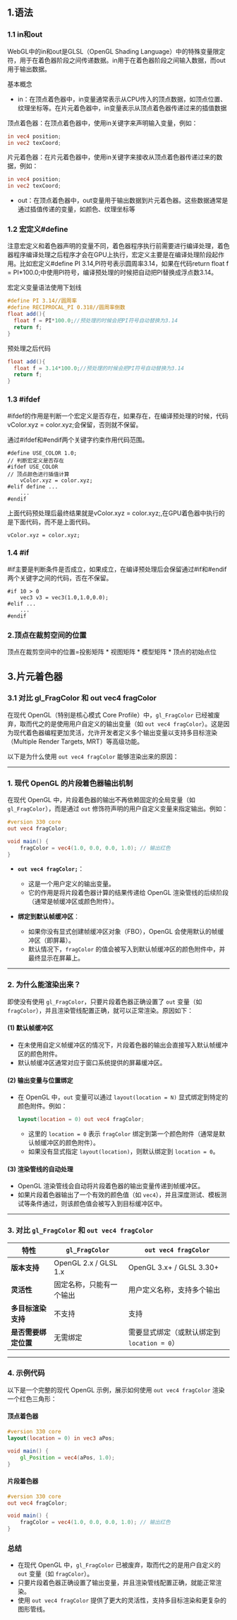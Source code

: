 
## 1.语法

### 1.1 in和out


‌WebGL中的in和out是GLSL（OpenGL Shading Language）中的特殊变量限定符，用于在着色器阶段之间传递数据‌。in用于在着色器阶段之间输入数据，而out用于输出数据。

基本概念

- ‌in‌：在顶点着色器中，in变量通常表示从CPU传入的顶点数据，如顶点位置、纹理坐标等。在片元着色器中，in变量表示从顶点着色器传递过来的插值数据‌


‌顶点着色器‌：在顶点着色器中，使用in关键字来声明输入变量，例如：

```glsl
in vec4 position;
in vec2 texCoord;
```
‌片元着色器‌：在片元着色器中，使用in关键字来接收从顶点着色器传递过来的数据，例如：

```glsl
in vec4 position;
in vec2 texCoord;
```

- ‌out‌：在顶点着色器中，out变量用于输出数据到片元着色器。这些数据通常是通过插值传递的变量，如颜色、纹理坐标等‌


### 1.2 宏定义#define

注意宏定义和着色器声明的变量不同，着色器程序执行前需要进行编译处理，着色器程序编译处理之后程序才会在GPU上执行，宏定义主要是在编译处理阶段起作用。比如宏定义#define PI 3.14,PI符号表示圆周率3.14，如果在代码return float f = PI*100.0;中使用PI符号，编译预处理的时候把自动把PI替换成浮点数3.14。

宏定义变量语法使用下划线

```glsl
#define PI 3.14//圆周率
#define RECIPROCAL_PI 0.318//圆周率倒数
float add(){
  float f = PI*100.0;//预处理的时候会把PI符号自动替换为3.14
  return f;
}

```
预处理之后代码

```glsl
float add(){
  float f = 3.14*100.0;//预处理的时候会把PI符号自动替换为3.14
  return f;
}

```

### 1.3 #ifdef


#ifdef的作用是判断一个宏定义是否存在，如果存在，在编译预处理的时候，代码vColor.xyz = color.xyz;会保留，否则就不保留。

通过#ifdef和#endif两个关键字约束作用代码范围。

```
#define USE_COLOR 1.0;
// 判断宏定义是否存在
#ifdef USE_COLOR
// 顶点颜色进行插值计算
	vColor.xyz = color.xyz;
#elif define ...
    ...
#endif

```
上面代码预处理后最终结果就是vColor.xyz = color.xyz;,在GPU着色器中执行的是下面代码，而不是上面代码。
```
vColor.xyz = color.xyz;
```

### 1.4 #if

#if主要是判断条件是否成立，如果成立，在编译预处理后会保留通过#if和#endif两个关键字之间的代码，否在不保留。

```
#if 10 > 0
    vec3 v3 = vec3(1.0,1.0,0.0);
#elif ...
    ...
#endif

```


### 2.顶点在裁剪空间的位置

顶点在裁剪空间中的位置=投影矩阵 * 视图矩阵 * 模型矩阵 * 顶点的初始点位 


## 3.片元着色器

### 3.1 对比 gl_FragColor 和 out vec4 fragColor



在现代 OpenGL（特别是核心模式 Core Profile）中，`gl_FragColor` 已经被废弃，取而代之的是使用用户自定义的输出变量（如 `out vec4 fragColor`）。这是因为现代着色器编程更加灵活，允许开发者定义多个输出变量以支持多目标渲染（Multiple Render Targets, MRT）等高级功能。

以下是为什么使用 `out vec4 fragColor` 能够渲染出来的原因：

---

### **1. 现代 OpenGL 的片段着色器输出机制**

在现代 OpenGL 中，片段着色器的输出不再依赖固定的全局变量（如 `gl_FragColor`），而是通过 `out` 修饰符声明的用户自定义变量来指定输出。例如：

```glsl
#version 330 core
out vec4 fragColor;

void main() {
    fragColor = vec4(1.0, 0.0, 0.0, 1.0); // 输出红色
}
```

- **`out vec4 fragColor;`**：
  - 这是一个用户定义的输出变量。
  - 它的作用是将片段着色器计算的结果传递给 OpenGL 渲染管线的后续阶段（通常是帧缓冲区或颜色附件）。

- **绑定到默认帧缓冲区**：
  - 如果你没有显式创建帧缓冲区对象（FBO），OpenGL 会使用默认的帧缓冲区（即屏幕）。
  - 默认情况下，`fragColor` 的值会被写入到默认帧缓冲区的颜色附件中，并最终显示在屏幕上。

---

### **2. 为什么能渲染出来？**

即使没有使用 `gl_FragColor`，只要片段着色器正确设置了 `out` 变量（如 `fragColor`），并且渲染管线配置正确，就可以正常渲染。原因如下：

#### **(1) 默认帧缓冲区**
- 在未使用自定义帧缓冲区的情况下，片段着色器的输出会直接写入默认帧缓冲区的颜色附件。
- 默认帧缓冲区通常对应于窗口系统提供的屏幕缓冲区。

#### **(2) 输出变量与位置绑定**
- 在 OpenGL 中，`out` 变量可以通过 `layout(location = N)` 显式绑定到特定的颜色附件。例如：
  ```glsl
  layout(location = 0) out vec4 fragColor;
  ```
  - 这里的 `location = 0` 表示 `fragColor` 绑定到第一个颜色附件（通常是默认帧缓冲区的颜色附件）。
  - 如果没有显式指定 `layout(location)`，则默认绑定到 `location = 0`。

#### **(3) 渲染管线的自动处理**
- OpenGL 渲染管线会自动将片段着色器的输出变量传递到帧缓冲区。
- 如果片段着色器输出了一个有效的颜色值（如 `vec4`），并且深度测试、模板测试等条件通过，则该颜色值会被写入到目标缓冲区中。

---

### **3. 对比 `gl_FragColor` 和 `out vec4 fragColor`**

| 特性                     | `gl_FragColor`                        | `out vec4 fragColor`                  |
|--------------------------|---------------------------------------|---------------------------------------|
| **版本支持**             | OpenGL 2.x / GLSL 1.x                 | OpenGL 3.x+ / GLSL 3.30+              |
| **灵活性**               | 固定名称，只能有一个输出              | 用户定义名称，支持多个输出            |
| **多目标渲染支持**       | 不支持                                | 支持                                  |
| **是否需要绑定位置**     | 无需绑定                              | 需要显式绑定（或默认绑定到 `location = 0`） |

---

### **4. 示例代码**

以下是一个完整的现代 OpenGL 示例，展示如何使用 `out vec4 fragColor` 渲染一个红色三角形：

#### **顶点着色器**
```glsl
#version 330 core
layout(location = 0) in vec3 aPos;

void main() {
    gl_Position = vec4(aPos, 1.0);
}
```

#### **片段着色器**
```glsl
#version 330 core
out vec4 fragColor;

void main() {
    fragColor = vec4(1.0, 0.0, 0.0, 1.0); // 输出红色
}
```

### **总结**

- 在现代 OpenGL 中，`gl_FragColor` 已被废弃，取而代之的是用户自定义的 `out` 变量（如 `fragColor`）。
- 只要片段着色器正确设置了输出变量，并且渲染管线配置正确，就能正常渲染。
- 使用 `out vec4 fragColor` 提供了更大的灵活性，支持多目标渲染和更复杂的图形管线。

